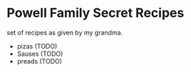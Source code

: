 # Powell Family Secret Recipes

set of recipes as given by my grandma.

- pizas (TODO)
- Sauses (TODO)
- preads (TODO)